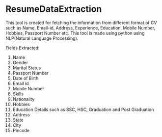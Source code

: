 # ResumeDataExtraction
This tool is created for fetching the information from different format of CV such as Name, Email-id, Address, Experience, Education, Mobile Number, Hobbies, Passport Number etc. This tool is made using python using NLP(Natural Language Processing). 

Fields Extracted:
1. Name
2. Gender
3. Marital Status
4. Passport Number
5. Date of Birth
6. Email id
7. Mobile Number
8. Skills
9. Nationality
10. Hobbies
11. Education Details such as SSC, HSC, Graduation and Post Graduation
12. Address
13. State
14. City
15. Pincode
